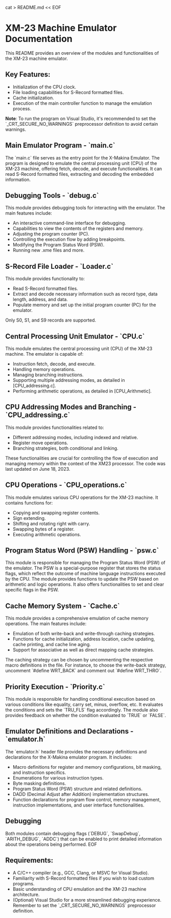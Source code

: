 cat > README.md << EOF
# XM-23 Machine Emulator Documentation

This README provides an overview of the modules and functionalities of the XM-23 machine emulator.

## Key Features:

- Initialization of the CPU clock.
- File loading capabilities for S-Record formatted files.
- Cache initialization.
- Execution of the main controller function to manage the emulation process.

**Note**: To run the program on Visual Studio, it's recommended to set the \`_CRT_SECURE_NO_WARNINGS\` preprocessor definition to avoid certain warnings.

## Main Emulator Program - \`main.c\`

The \`main.c\` file serves as the entry point for the X-Makina Emulator. The program is designed to emulate the central processing unit (CPU) of the XM-23 machine, offering fetch, decode, and execute functionalities. It can read S-Record formatted files, extracting and decoding the embedded information.

## Debugging Tools - \`debug.c\`

This module provides debugging tools for interacting with the emulator. The main features include:

- An interactive command-line interface for debugging.
- Capabilities to view the contents of the registers and memory.
- Adjusting the program counter (PC).
- Controlling the execution flow by adding breakpoints.
- Modifying the Program Status Word (PSW).
- Running new .xme files and more.

## S-Record File Loader - \`Loader.c\`

This module provides functionality to:

- Read S-Record formatted files.
- Extract and decode necessary information such as record type, data length, address, and data.
- Populate memory and set up the initial program counter (PC) for the emulator.

Only S0, S1, and S9 records are supported.

## Central Processing Unit Emulator - \`CPU.c\`

This module emulates the central processing unit (CPU) of the XM-23 machine. The emulator is capable of:

- Instruction fetch, decode, and execute.
- Handling memory operations.
- Managing branching instructions.
- Supporting multiple addressing modes, as detailed in [CPU_addressing.c].
- Performing arithmetic operations, as detailed in [CPU_Arithmetic].

## CPU Addressing Modes and Branching - \`CPU_addressing.c\`

This module provides functionalities related to:

- Different addressing modes, including indexed and relative.
- Register move operations.
- Branching strategies, both conditional and linking.

These functionalities are crucial for controlling the flow of execution and managing memory within the context of the XM23 processor. The code was last updated on June 18, 2023.

## CPU Operations - \`CPU_operations.c\`

This module emulates various CPU operations for the XM-23 machine. It contains functions for:

- Copying and swapping register contents.
- Sign extending.
- Shifting and rotating right with carry.
- Swapping bytes of a register.
- Executing arithmetic operations.

## Program Status Word (PSW) Handling - \`psw.c\`

This module is responsible for managing the Program Status Word (PSW) of the emulator. The PSW is a special-purpose register that stores the status flags, which reflect the outcome of machine language instructions executed by the CPU. The module provides functions to update the PSW based on arithmetic and logic operations. It also offers functionalities to set and clear specific flags in the PSW.

## Cache Memory System - \`Cache.c\`

This module provides a comprehensive emulation of cache memory operations. The main features include:

- Emulation of both write-back and write-through caching strategies.
- Functions for cache initialization, address location, cache updating, cache printing, and cache line aging.
- Support for associative as well as direct mapping cache strategies.

The caching strategy can be chosen by uncommenting the respective macro definitions in the file. For instance, to choose the write-back strategy, uncomment \`#define WRT_BACK\` and comment out \`#define WRT_THRO\`.

## Priority Execution - \`Priority.c\`

This module is responsible for handling conditional execution based on various conditions like equality, carry set, minus, overflow, etc. It evaluates the conditions and sets the \`TRU_FLS\` flag accordingly. The module also provides feedback on whether the condition evaluated to \`TRUE\` or \`FALSE\`.

## Emulator Definitions and Declarations - \`emulator.h\`

The \`emulator.h\` header file provides the necessary definitions and declarations for the X-Makina emulator program. It includes:

- Macro definitions for register and memory configurations, bit masking, and instruction specifics.
- Enumerations for various instruction types.
- Byte masking definitions.
- Program Status Word (PSW) structure and related definitions.
- DADD (Decimal Adjust after Addition) implementation structures.
- Function declarations for program flow control, memory management, instruction implementations, and user interface functionalities.

## Debugging

Both modules contain debugging flags (\`DEBUG\`, \`SwapDebug\`, \`ARITH_DEBUG\`, \`ADDC\`) that can be enabled to print detailed information about the operations being performed.
EOF
## Requirements:

- A C/C++ compiler (e.g., GCC, Clang, or MSVC for Visual Studio).
- Familiarity with S-Record formatted files if you wish to load custom programs.
- Basic understanding of CPU emulation and the XM-23 machine architecture.
- (Optional) Visual Studio for a more streamlined debugging experience. Remember to set the \`_CRT_SECURE_NO_WARNINGS\` preprocessor definition.
